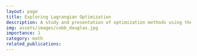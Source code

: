 ```yaml
---
layout: page
title: Exploring Lagrangian Optimization
description: A study and presentation of optimization methods using the Lagrangian function.
img: assets/images/cobb_douglas.jpg
importance: 1
category: math
related_publications:
---
```


